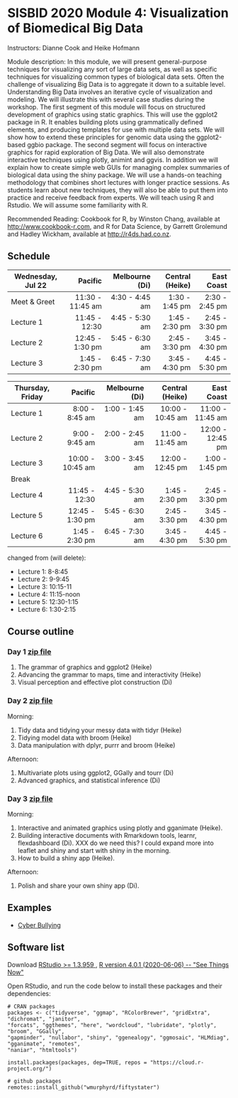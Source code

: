 # SISBID 2020 Module 4: Visualization of Biomedical Big Data

Instructors: Dianne Cook and Heike Hofmann

Module description: In this module, we will present general-purpose techniques for visualizing any sort of large data sets, 
as well as specific techniques for visualizing common types of biological data sets. Often the challenge of visualizing Big Data 
is to aggregate it down to a suitable level. Understanding Big Data involves an iterative cycle of visualization and modeling. 
We will illustrate this with several case studies during the workshop. The first segment of this module will focus on structured 
development of graphics using static graphics. This will use the ggplot2 package in R. It enables building plots using 
grammatically defined elements, and producing templates for use with multiple data sets. We will show how to extend these 
principles for genomic data using the ggplot2-based ggbio package. The second segment will focus on interactive graphics 
for rapid exploration of Big Data. We will also demonstrate interactive techniques using plotly, animint and ggvis. In addition 
we will explain how to create simple web GUIs for managing complex summaries of biological data using the shiny package. 
We will use a hands-on teaching methodology that combines short lectures with longer practice sessions. As students learn about 
new techniques, they will also be able to put them into practice and receive feedback from experts. We will teach using R and Rstudio. 
We will assume some familiarity with R.

Recommended Reading: Cookbook for R, by Winston Chang, available at <http://www.cookbook-r.com>, and R for Data Science, by Garrett Grolemund and Hadley Wickham, available at <http://r4ds.had.co.nz>.

## Schedule


| Wednesday, Jul 22 |         Pacific | Melbourne (Di) | Central (Heike) |     East Coast |
|-------------------|----------------:|---------------:|----------------:|---------------:|
| Meet & Greet         |   11:30 - 11:45 am | 4:30 - 4:45 am |  1:30 - 1:45 pm | 2:30 - 2:45 pm |
| Lecture 1         |   11:45 - 12:30 | 4:45 - 5:30 am |  1:45 - 2:30 pm | 2:45 - 3:30 pm |
| Lecture 2         | 12:45 - 1:30 pm | 5:45 - 6:30 am |  2:45 - 3:30 pm | 3:45 - 4:30 pm |
| Lecture 3         |  1:45 - 2:30 pm | 6:45 - 7:30 am |  3:45 - 4:30 pm | 4:45 - 5:30 pm |


  
  | Thursday, Friday |         Pacific | Melbourne (Di) | Central (Heike) |     East Coast |
|------------------|----------------:|---------------:|----------------:|---------------:|
| Lecture 1         |   8:00 - 8:45 am | 1:00 - 1:45 am |  10:00 - 10:45 am | 11:00 - 11:45 am 
| Lecture 2         | 9:00 - 9:45 am | 2:00 - 2:45 am |  11:00 - 11:45 am | 12:00 - 12:45 pm |
| Lecture 3         |  10:00 - 10:45 am | 3:00 - 3:45 am|   12:00 - 12:45 pm | 1:00 - 1:45 pm  |
| Break |||||
| Lecture 4         |   11:45 - 12:30 | 4:45 - 5:30 am |  1:45 - 2:30 pm | 2:45 - 3:30 pm |
| Lecture 5         | 12:45 - 1:30 pm | 5:45 - 6:30 am |  2:45 - 3:30 pm | 3:45 - 4:30 pm |
| Lecture 6         |  1:45 - 2:30 pm | 6:45 - 7:30 am |  3:45 - 4:30 pm | 4:45 - 5:30 pm |
  

 changed from (will delete):
 
  - Lecture 1: 8-8:45
  - Lecture 2: 9-9:45
  - Lecture 3: 10:15-11
  - Lecture 4: 11:15-noon
  - Lecture 5: 12:30-1:15
  - Lecture 6: 1:30-2:15


## Course outline

### Day 1 [zip file](https://github.com/dicook/SISBID/blob/master/SISBID_day1.zip)

1. The grammar of graphics and ggplot2 (Heike)
1. Advancing the grammar to maps, time and interactivity (Heike)
1. Visual perception and effective plot construction (Di)

### Day 2 [zip file](https://github.com/dicook/SISBID/blob/master/SISBID_day2.zip)

Morning: 

1. Tidy data and tidying your messy data with tidyr (Heike)
1. Tidying model data with broom (Heike)
1. Data manipulation with dplyr, purrr and broom (Heike)

Afternoon: 

1. Multivariate plots using ggplot2, GGally and tourr (Di)
1. Advanced graphics, and statistical inference (Di) 

### Day 3 [zip file](https://github.com/dicook/SISBID/blob/master/SISBID_day3.zip)

Morning:

1. Interactive and animated graphics using plotly and gganimate (Heike).
1. Building interactive documents with Rmarkdown tools, learnr, flexdashboard (Di). XXX do we need this? I could expand more into leaflet and shiny and start with shiny in the morning. 
1. How to build a shiny app (Heike).

Afternoon:

1. Polish and share your own shiny app (Di).


## Examples

- [Cyber Bullying](https://ztimpe.shinyapps.io/apppractice)

## Software list

Download [RStudio >= 1.3.959 ](https://www.rstudio.com/products/rstudio/download/), [R version 4.0.1 (2020-06-06) -- "See Things Now"](https://cran.r-project.org)

Open RStudio, and run the code below to install these packages and their dependencies:

```
# CRAN packages
packages <- c("tidyverse", "ggmap", "RColorBrewer", "gridExtra", "dichromat", "janitor",
"forcats", "ggthemes", "here", "wordcloud", "lubridate", "plotly", "broom", "GGally",
"gapminder", "nullabor", "shiny", "ggenealogy", "ggmosaic", "HLMdiag",  "gganimate", "remotes",
"naniar", "htmltools")

install.packages(packages, dep=TRUE, repos = "https://cloud.r-project.org/")

# github packages
remotes::install_github("wmurphyrd/fiftystater")
```
